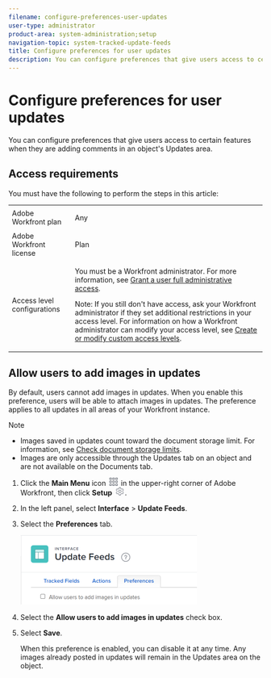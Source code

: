 ```yaml
---
filename: configure-preferences-user-updates
user-type: administrator
product-area: system-administration;setup
navigation-topic: system-tracked-update-feeds
title: Configure preferences for user updates
description: You can configure preferences that give users access to certain features when they are adding comments in an object's Updates area.
---
```


# Configure preferences for user updates

You can configure preferences that give users access to certain features when they are adding comments in an object's Updates area.

## Access requirements

You must have the following to perform the steps in this article:

<table cellspacing="0"> 
 <col> 
 <col> 
 <tbody> 
  <tr> 
   <td role="rowheader">Adobe Workfront plan</td> 
   <td> <p>Any</p> </td> 
  </tr> 
  <tr> 
   <td role="rowheader">Adobe Workfront license</td> 
   <td> <p>Plan </p> </td> 
  </tr> 
  <tr> 
   <td role="rowheader">Access level configurations</td> 
   <td> <p>You must be a Workfront administrator. For more information, see <a href="../../../administration-and-setup/add-users/configure-and-grant-access/grant-a-user-full-administrative-access.md" class="MCXref xref">Grant a user full administrative access</a>.</p> <p>Note: If you still don't have access, ask your Workfront administrator if they set additional restrictions in your access level. For information on how a Workfront administrator can modify your access level, see <a href="../../../administration-and-setup/add-users/configure-and-grant-access/create-modify-access-levels.md" class="MCXref xref">Create or modify custom access levels</a>.</p> </td> 
  </tr> 
 </tbody> 
</table>

## Allow users to add images in updates

By default, users cannot add images in updates. When you enable this preference, users will be able to attach images in updates. The preference applies to all updates in all areas of your Workfront instance.

>[!NOTE]
>
>* Images saved in updates count toward the document storage limit. For information, see [Check document storage limits](../../../documents/managing-documents/check-document-storage.md).
>* Images are only accessible through the Updates tab on an object and are not available on the Documents tab.
>

1. Click the **Main Menu** icon ![](assets/main-menu-icon.png) in the upper-right corner of Adobe Workfront, then click **Setup** ![](assets/gear-icon-settings.png).
1. In the left panel, select **Interface** > **Update Feeds**.
1. Select the **Preferences** tab.

   ![User preferences for update feeds](assets/updatefeeds-preferences-350x137.png)

1. Select the **Allow users to add images in updates** check box.
1. Select **Save**.

   When this preference is enabled, you can disable it at any time. Any images already posted in updates will remain in the Updates area on the object.

